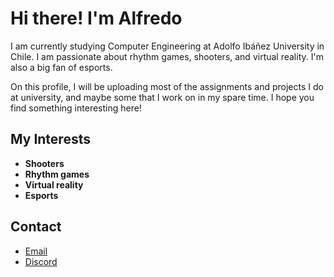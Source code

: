 # Hi there! I'm Alfredo

I am currently studying Computer Engineering at Adolfo Ibáñez University in Chile. I am passionate about rhythm games, shooters, and virtual reality. I'm also a big fan of esports.

On this profile, I will be uploading most of the assignments and projects I do at university, and maybe some that I work on in my spare time. I hope you find something interesting here!

## My Interests
- **Shooters**
- **Rhythm games**
- **Virtual reality**
- **Esports**

## Contact
- [Email](alfredohv26@gmail.com)
- [Discord](alfredowo)
